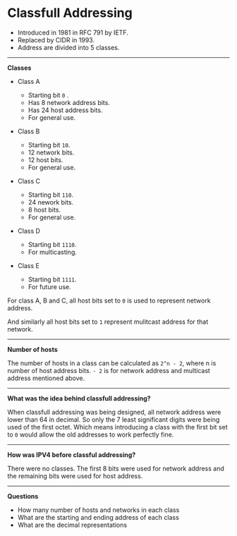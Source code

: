 # Classfull Addressing

- Introduced in 1981 in RFC 791 by IETF.
- Replaced by CIDR in 1993.
- Address are divided into 5 classes.

---
**Classes**

- Class A
	- Starting bit `0` .
	- Has 8 network address bits.
	- Has 24 host address bits.
	- For general use.

- Class B
	- Starting bit `10`.
	- 12 network bits.
	- 12 host bits.
	- For general use.

- Class C
	- Starting bit `110`.
	- 24 nework bits.
	- 8 host bits.
	- For general use.

- Class D
	- Starting bit `1110`.
	- For multicasting.

- Class E
	- Starting bit `1111`.
	- For future use.

For class A, B and C, all host bits set to `0` is used to represent network address.

And similarly all host bits set to `1` represent mulitcast address for that network.

---
**Number of hosts**

The number of hosts in a class can be calculated as `2^n - 2`, where n is number of host address bits. `- 2` is for network address and multicast address mentioned above.

---

**What was the idea behind classfull addressing?**

When classfull addressing was being designed, all network address were lower than 64 in decimal. So only the 7 least significant digits were being used of the first octet. Which means introducing a class with the first bit set to `0` would allow the old addresses to work perfectly fine.

---

**How was IPV4 before classful addressing?**

There were no classes. The first 8 bits were used for network address and the remaining bits were used for host address.

---
**Questions**

- How many number of hosts and networks in each class
- What are the starting and ending address of each class
- What are the decimal representations

